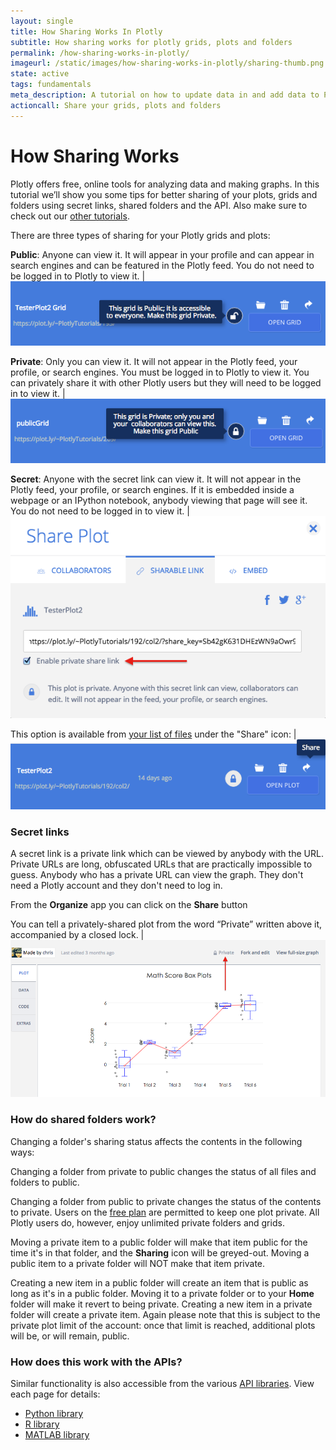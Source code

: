 ```yaml
---
layout: single
title: How Sharing Works In Plotly
subtitle: How sharing works for plotly grids, plots and folders
permalink: /how-sharing-works-in-plotly/
imageurl: /static/images/how-sharing-works-in-plotly/sharing-thumb.png
state: active
tags: fundamentals
meta_description: A tutorial on how to update data in and add data to Plotly graphs. Plotly is the easiest way to graph and share your data.
actioncall: Share your grids, plots and folders
---
```


# How Sharing Works

Plotly offers free, online tools for analyzing data and making graphs. In this tutorial we’ll show you some tips for better sharing of your plots, grids and folders using secret links, shared folders and the API. Also make sure to check out our [other tutorials](http://help.plot.ly/).

There are three types of sharing for your Plotly grids and plots:

**Public**: Anyone can view it. It will appear in your profile and can appear in search engines and can be featured in the Plotly feed. You do not need to be logged in to Plotly to view it.  | ![Public file](/static/images/how-sharing-works-in-plotly/public-file.png)

**Private**: Only you can view it. It will not appear in the Plotly feed, your profile, or search engines. You must be logged in to Plotly to view it. You can privately share it with other Plotly users but they will need to be logged in to view it. | ![Private file](/static/images/how-sharing-works-in-plotly/private-file.png)

**Secret**: Anyone with the secret link can view it. It will not appear in the Plotly feed, your profile, or search engines. If it is embedded inside a webpage or an IPython notebook, anybody viewing that page will see it. You do not need to be logged in to view it. | ![Private share link](/static/images/how-sharing-works-in-plotly/private-share-link.png)

This option is available from [your list of files](https://plot.ly/organize) under the "Share" icon: | ![Shared plot](/static/images/how-sharing-works-in-plotly/share-plot.png)

### Secret links

A secret link is a private link which can be viewed by anybody with the URL. Private URLs are long, obfuscated URLs that are practically impossible to guess. Anybody who has a private URL can view the graph. They don't need a Plotly account and they don't need to log in.

From the **Organize** app you can click on the **Share** button

You can tell a privately-shared plot from the word “Private” written above it, accompanied by a closed lock.  | ![Shared plot](/static/images/how-sharing-works-in-plotly/shared-plot.png)

### How do shared folders work?

Changing a folder's sharing status affects the contents in the following ways:

Changing a folder from private to public changes the status of all files and folders to public.

Changing a folder from public to private changes the status of the contents to private. Users on the [free plan](https://plot.ly/plans) are permitted to keep one plot private. All Plotly users do, however, enjoy unlimited private folders and grids.

Moving a private item to a public folder will make that item public for the time it's in that folder, and the **Sharing** icon will be greyed-out. Moving a public item to a private folder will NOT make that item private.

Creating a new item in a public folder will create an item that is public as long as it's in a public folder. Moving it to a private folder or to your **Home** folder will make it revert to being private. Creating a new item in a private folder will create a private item. Again please note that this is subject to the private plot limit of the account: once that limit is reached, additional plots will be, or will remain, public.

### How does this work with the APIs?

 Similar functionality is also accessible from the various [API libraries](https://plot.ly/api). View each page for details:

  - [Python library](https://plot.ly/python/privacy)
  - [R library](https://plot.ly/r/privacy)
  - [MATLAB library](https://plot.ly/matlab/privacy)
